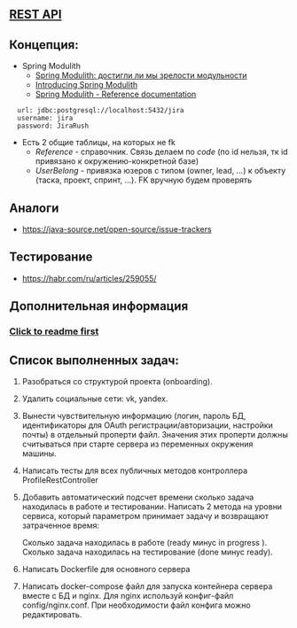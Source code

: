 ## [REST API](http://localhost:8080/doc)

## Концепция:

- Spring Modulith
    - [Spring Modulith: достигли ли мы зрелости модульности](https://habr.com/ru/post/701984/)
    - [Introducing Spring Modulith](https://spring.io/blog/2022/10/21/introducing-spring-modulith)
    - [Spring Modulith - Reference documentation](https://docs.spring.io/spring-modulith/docs/current-SNAPSHOT/reference/html/)

```
  url: jdbc:postgresql://localhost:5432/jira
  username: jira
  password: JiraRush
```

- Есть 2 общие таблицы, на которых не fk
    - _Reference_ - справочник. Связь делаем по _code_ (по id нельзя, тк id привязано к окружению-конкретной базе)
    - _UserBelong_ - привязка юзеров с типом (owner, lead, ...) к объекту (таска, проект, спринт, ...). FK вручную будем
      проверять

## Аналоги

- https://java-source.net/open-source/issue-trackers

## Тестирование

- https://habr.com/ru/articles/259055/

## Дополнительная информация

### [Click to readme first](doc/work-notes.md)


## Список выполненных задач:
1. Разобраться со структурой проекта (onboarding).
2. Удалить социальные сети: vk, yandex.
3. Вынести чувствительную информацию (логин, пароль БД, идентификаторы для OAuth регистрации/авторизации, настройки почты) 
в отдельный проперти файл. Значения этих проперти должны считываться при старте сервера из переменных окружения машины.
5. Написать тесты для всех публичных методов контроллера ProfileRestController
8. Добавить автоматический подсчет времени сколько задача находилась в работе и тестировании. Написать 2 метода на уровни сервиса, который параметром принимает задачу и возвращают затраченное время:

   Сколько задача находилась в работе (ready минус in progress ).
   Сколько задача находилась на тестирование (done минус ready).

9. Написать Dockerfile для основного сервера
10. Написать docker-compose файл для запуска контейнера сервера вместе с БД и nginx. 
   Для nginx используй конфиг-файл config/nginx.conf. При необходимости файл конфига можно редактировать. 
